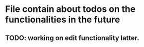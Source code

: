 # File contain about todos on the functionalities in the future

## TODO: working on edit functionality latter.
